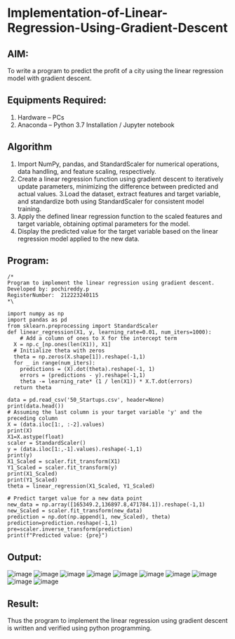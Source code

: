 # Implementation-of-Linear-Regression-Using-Gradient-Descent

## AIM:
To write a program to predict the profit of a city using the linear regression model with gradient descent.

## Equipments Required:
1. Hardware – PCs
2. Anaconda – Python 3.7 Installation / Jupyter notebook

## Algorithm
1. Import NumPy, pandas, and StandardScaler for numerical operations, data handling, and feature scaling, respectively.
2. Create a linear regression function using gradient descent to iteratively update parameters, minimizing the difference between predicted and actual values.
3.Load the dataset, extract features and target variable, and standardize both using StandardScaler for consistent model training. 
4. Apply the defined linear regression function to the scaled features and target variable, obtaining optimal parameters for the model.
5. Display the predicted value for the target variable based on the linear regression model applied to the new data.

## Program:
```
/*
Program to implement the linear regression using gradient descent.
Developed by: pochireddy.p
RegisterNumber:  212223240115
*\
```
```
import numpy as np
import pandas as pd
from sklearn.preprocessing import StandardScaler
def linear_regression(X1, y, learning_rate=0.01, num_iters=1000):
    # Add a column of ones to X for the intercept term 
  X = np.c_[np.ones(len(X1)), X1]
  # Initialize theta with zeros
  theta = np.zeros(X.shape[1]).reshape(-1,1)
  for _ in range(num_iters):
    predictions = (X).dot(theta).reshape(-1, 1)
    errors = (predictions - y).reshape(-1,1)
    theta -= learning_rate* (1 / len(X1)) * X.T.dot(errors)
  return theta

data = pd.read_csv('50_Startups.csv', header=None)
print(data.head())
# Assuming the last column is your target variable 'y' and the preceding column 
X = (data.iloc[1:, :-2].values)
print(X)
X1=X.astype(float)
scaler = StandardScaler()
y = (data.iloc[1:,-1].values).reshape(-1,1)
print(y)
X1_Scaled = scaler.fit_transform(X1)
Y1_Scaled = scaler.fit_transform(y)
print(X1_Scaled)
print(Y1_Scaled)
theta = linear_regression(X1_Scaled, Y1_Scaled)

# Predict target value for a new data point
new_data = np.array([165349.2,136897.8,471784.1]).reshape(-1,1)
new_Scaled = scaler.fit_transform(new_data)
prediction = np.dot(np.append(1, new_Scaled), theta)
prediction=prediction.reshape(-1,1)
pre=scaler.inverse_transform(prediction)
print(f"Predicted value: {pre}")
```

## Output:
![image](https://github.com/pochireddyp/Implementation-of-Linear-Regression-Using-Gradient-Descent/assets/150232043/55c769b5-d011-4cbe-aa58-de01312e2686)
![image](https://github.com/pochireddyp/Implementation-of-Linear-Regression-Using-Gradient-Descent/assets/150232043/a6e8ca60-dbd6-49df-8d3f-bbc062a3cdcd)
![image](https://github.com/pochireddyp/Implementation-of-Linear-Regression-Using-Gradient-Descent/assets/150232043/36a6d2b6-dc2e-4c67-bfa6-d8818f4be629)
![image](https://github.com/pochireddyp/Implementation-of-Linear-Regression-Using-Gradient-Descent/assets/150232043/f6d69a22-32cd-4b20-a993-9623325f2dfe)
![image](https://github.com/pochireddyp/Implementation-of-Linear-Regression-Using-Gradient-Descent/assets/150232043/ee83b3eb-d4a8-4eb0-9527-03f54a64a51d)
![image](https://github.com/pochireddyp/Implementation-of-Linear-Regression-Using-Gradient-Descent/assets/150232043/028ff31f-f3e2-4ced-93a5-9c20b5975181)
![image](https://github.com/pochireddyp/Implementation-of-Linear-Regression-Using-Gradient-Descent/assets/150232043/0926222a-049b-4176-aebd-2001ff6394d0)
![image](https://github.com/pochireddyp/Implementation-of-Linear-Regression-Using-Gradient-Descent/assets/150232043/dafce160-17f5-47a5-8d0b-43c2521055a0)
![image](https://github.com/pochireddyp/Implementation-of-Linear-Regression-Using-Gradient-Descent/assets/150232043/12dd1bcd-faf7-4af0-ba05-412a47e9c921)
![image](https://github.com/pochireddyp/Implementation-of-Linear-Regression-Using-Gradient-Descent/assets/150232043/3cc0b1d5-a1ea-4952-bda7-b0bef79e4f69)

## Result:
Thus the program to implement the linear regression using gradient descent is written and verified using python programming.
